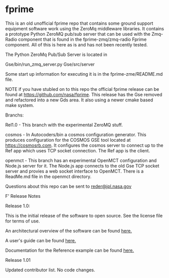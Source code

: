 # fprime

This is an old unofficial fprime repo that contains some ground support equipment software work using the ZeroMq middleware libraries.  It contains a prototype Python ZeroMQ pub/sub server that can be used with the Zmq-Radio component that is found in the fprime-zmq/zmq-radio Fprime component.  All of this is here as is and has not been recently tested.

The Python ZeroMq Pub/Sub Server is located in

   Gse/bin/run_zmq_server.py
   Gse/src/server

Some start up information for executing it is in the fprime-zme/README.md file.

NOTE if you have stubled on to this repo the official fprime release can be found at https://github.com/nasa/fprime.  This release has the Gse removed and refactored into a new Gds area.  It also using a newer cmake based make system.

Branchs:

Rel1.0 - This branch with the experimental ZeroMQ stuff.

cosmos - In Autocoders/bin a cosmos configuration generator.  This produces configuration for the COSMOS GSE tool located at https://cosmosrb.com.  It configures the cosmos server to connect up to the Ref app which uses TCP socket connection.  The Ref app is the client.

openmct - This branch has an experimental OpenMCT configuration and Node.js server for it.  The Node.js app connects to the old Gse TCP socket server and provies a web socket interface to OpenMCT.  There is a ReadMe.md file in the openmct directory.

Questions about this repo can be sent to reder@jpl.nasa.gov 



F' Release Notes

Release 1.0: 

This is the initial release of the software to open source. See the license file for terms of use.

An architectural overview of the software can be found [here.](docs/Architecture/FPrimeArchitectureShort.pdf)

A user's guide can be found [here.](docs/UsersGuide/FprimeUserGuide.pdf)
   
Documentation for the Reference example can be found [here.](Ref/docs/sdd.md)

Release 1.01

Updated contributor list. No code changes. 
